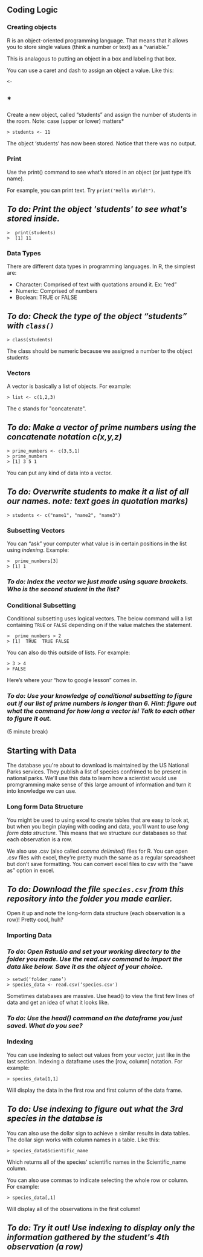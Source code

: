 ## Coding Logic

### Creating objects
 
R is an object-oriented programming language. That means that it allows you to store single values (think a number or text) as a “variable.” 

This is analagous to putting an object in a box and labeling that box. 

 You can use a caret and dash to assign an object a value. Like this:
 
```{r}
<-  
```

 
## *









Create a new object, called “students” and assign the number of students in the room. Note: case (upper or lower) matters*
 

```{r}
> students <- 11
```
 
The object ‘students’ has now been stored. Notice that there was no output.

### Print
 
Use the print() command to see what’s stored in an object (or just type it’s name).

For example, you can print text. Try ```print('Hello World!")```.


## *To do: Print the object 'students' to see what's stored inside.*

```{r}
>  print(students)
>  [1] 11
```
 

### Data Types

There are different data types in programming languages. In R, the simplest are:

* Character: Comprised of text with quotations around it. Ex: “red”
* Numeric: Comprised of numbers
* Boolean: TRUE or FALSE
 
## *To do: Check the type of the object “students” with ```class()```*
 
 
```{r}
> class(students)
```
 
The class should be numeric because we assigned a number to the object students
 
 
### Vectors
A vector is basically a list of objects. For example:

 
```{r}
> list <- c(1,2,3)
```
 
The c stands for "concatenate". 


## *To do: Make a vector of prime numbers using the **concatenate notation** c(x,y,z)*
 
 ```{r}
> prime_numbers <- c(3,5,1)
> prime_numbers
> [1] 3 5 1
```	
 
You can put any kind of data into a vector.
 
## *To do: Overwrite students to make it a list of all our names. note: text goes in quotation marks)*
 
  ```{r}
> students <- c("name1", "name2", "name3")
```	
        	
 
### Subsetting Vectors
You can “ask” your computer what value is in certain positions in the list using *indexing*. Example:

  ```{r}
>  prime_numbers[3]
> [1] 1
```	

 
### *To do: Index the vector we just made using square brackets. Who is the second student in the list?*

 
### Conditional Subsetting
 
Conditional subsetting uses logical vectors. The below command will a list containing ```TRUE``` or ```FALSE``` depending on if the value matches the statement. 

  ```{r}
>  prime_numbers > 2
> [1]  TRUE  TRUE FALSE

 ```

 
You can also do this outside of lists. For example:
  ```{r}
> 3 > 4
> FALSE
 ```

Here’s where your “how to google lesson” comes in.
 
### *To do: Use your knowledge of conditional subsetting to figure out if our list of prime numbers is longer than 6. Hint: figure out what the command for how long a vector is! Talk to each other to figure it out.*


(5 minute break)



 
## Starting with Data
 
The database you're about to download is maintained by the US National Parks services. They publish a list of species confrimed to be present in national parks. We'll use this data to learn how a scientist would use promgramming make sense of this large amount of information and turn it into knowledge we can use. 


 
### Long form Data Structure
You might be used to using excel to create tables that are easy to look at, but when you begin playing with coding and data, you’ll want to use *long form data structure*. This means that we structure our databases so that each observation is a row. 

We also use .csv (also called *comma delimited*) files for R. You can open .csv files with excel, they’re pretty much the same as a regular spreadsheet but don’t save formatting. You can convert excel files to csv with the “save as” option in excel.

## *To do: Download the file ```species.csv``` from this repository into the folder you made earlier.*

Open it up and note the long-form data structure (each observation is a row)! Pretty cool, huh?


### Importing Data

### *To do: Open Rstudio and set your working directory to the folder you made. Use the read.csv command to import the data like below. Save it as the object of your choice.*

  ```{r}
> setwd(‘folder_name’)
> species_data <- read.csv(‘species.csv')
 ```

Sometimes databases are massive. Use head() to view the first few lines of data and get an idea of what it looks like.


### *To do: Use the head() command on the dataframe you just saved. What do you see?*

 
### Indexing
You can use indexing to select out values from your vector, just like in the last section. Indexing a dataframe uses the [row, column] notation.  For example:

  ```{r}
> species_data[1,1] 
 ```

Will display the data in the first row and first column of the data frame. 


## *To do: Use indexing to figure out what the 3rd species in the databse is*



You can also use the dollar sign to achieve a similar results in data tables. The dollar sign works with column names in a table. Like this:

 ```{r}
> species_data$Scientific_name
 ```
 
Which returns all of the species' scientific names in the Scientific_name column.

You can also use commas to indicate selecting the whole row or column.  For example:
 
 ```{r}
> species_data[,1]
 ```
Will display all of the observations in the first column! 


## *To do: Try it out! Use indexing to display only the information gathered by the student's 4th observation (a row)*
